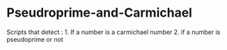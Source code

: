 # Pseudroprime-and-Carmichael
Scripts that detect : 1. If a number is a carmichael number 2. if a number is pseudoprime or not
